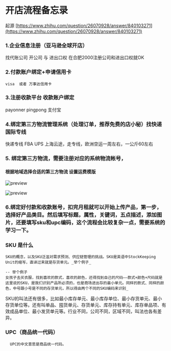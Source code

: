 # 开店流程备忘录

起源
[https://www.zhihu.com/question/26070928/answer/840103271](https://www.zhihu.com/question/26070928/answer/840103271)

### 1.企业信息注册（亚马逊全球开店）
 
找代账公司 开公司 与 进出口权 
在合肥2000注册公司和进出口权就OK

### 2.付款账户绑定+申请信用卡 
	visa  或者 万事达信用卡
	
### 3.注册收款平台 收款账户绑定
payonner
pingpong
支付宝

### 4.绑定第三方物流管理系统（处理订单，推荐免费的店小秘）找快递 国际专线

快递专线
FBA  UPS
上海云途，走专线，欧洲空运一周左右，一公斤60左右

### 5. 绑定第三方物流，需要注册对应的系统物流帐号，
#### 根据地域选择合适的第三方物流    设置运费模版


![preview](https://pic1.zhimg.com/v2-d0269645dc6d19361ce796080364abc4_r.jpg)

![preview](https://pic2.zhimg.com/v2-7435ca7d860fe5b45c492aa1ea2dfa0f_r.jpg)



### 6.绑定好付款和收款账号，扣完月租就可以开始上传产品，第一步，选择好产品类目。然后填写标题，属性，关键词，五点描述，添加图片，还要填写sku和upc编码，这个流程会比较复杂一点，需要系统的学习一下。
### SKU 是什么
	SKU的概念，以及SKU泛滥对需求预测、供应链管理的挑战。SKU是英语中StockKeeping Unit的缩写，直译过来就是存货单元。_举个例子_

	-- 举个例子 
	女孩子去买衣服，找到喜欢的款式，喜欢的颜色，还得找到自己的尺码——款式+颜色+尺码就是这里说的SKU，是我们识别产品所必须的，也是商场进出存的最小单元。同样的款式、同样的颜色，中号跟小号是不同的存货单元，所以得由两个不同的SKU编码来识别_

  SKU的叫法还有很多，比如最小库存单元、最小库存单位、最小存货单元、最小存货单位等。还有叫单品、囤货单元、存货单元、库存持有单元、库存单品项、有效成品单位、最小发货单元等。行业不同，公司不同，区域不同，叫法也各有差异。

  ### UPC（商品统一代码）
	  UPC的中文意思是商品统一代码。
	  
  
 
<!--stackedit_data:
eyJoaXN0b3J5IjpbMTkzNjQ1NDA5NV19
-->